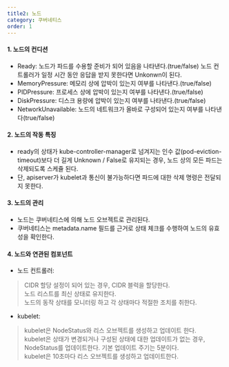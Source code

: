 ```yaml
---
title2: 노드
category: 쿠버네티스
order: 1
---
```


#### 1. 노드의 컨디션 ####
- Ready: 노드가 파드를 수용할 준비가 되어 있음을 나타낸다.(true/false) 노드 컨트롤러가 일정 시간 동안 응답을 받지 못한다면 Unkonwn이 된다. 
- MemoryPressure: 메모리 상에 압박이 있는지 여부를 나타낸다.(true/false)
- PIDPressure: 프로세스 상에 압박이 있는지 여부를 나타낸다.(true/false)
- DiskPressure: 디스크 용량에 압박이 있는지 여부를 나타낸다.(true/false)
- NetworkUnavailable: 노드의 네트워크가 올바로 구성되어 있는지 여부를 나타낸다(true/false)

#### 2. 노드의 작동 특징 ####
- ready의 상태가 kube-controller-manager로 넘겨지는 인수 값(pod-eviction-timeout)보다 더 길게 Unknown / False로 유지되는 경우, 노드 상의 모든 파드는 삭제되도록 스케쥴 된다.
- 단, apiserver가 kubelet과 통신이 불가능하다면 파드에 대한 삭제 명령은 전달되지 못한다.

#### 3. 노드의 관리 ####
- 노드는 쿠버네티스에 의해 노드 오브젝트로 관리된다.
- 쿠버네티스는 metadata.name 필드를 근거로 상태 체크를 수행하여 노드의 유효성을 확인한다.

#### 4. 노드와 연관된 컴포넌트 ####
- 노드 컨트롤러:
> CIDR 할당 설정이 되어 있는 경우, CIDR 블럭을 할당한다.  
> 노드 리스트를 최신 상태로 유지한다.  
> 노드의 동작 상태를 모니터링 하고 각 상태마다 적절한 조치를 취한다.

- kubelet: 
> kubelet은 NodeStatus와 리스 오브젝트를 생성하고 업데이트 한다.  
> kubelet은 상태가 변경되거나 구성된 상태에 대한 업데이트가 없는 경우, NodeStatus를 업데이트한다. 기본 업데이트 주기는 5분이다.  
> kubelet은 10초마다 리스 오브젝트를 생성하고 업데이트한다.


